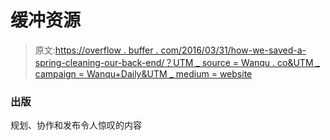 # 缓冲资源

> 原文:[https://overflow . buffer . com/2016/03/31/how-we-saved-a-spring-cleaning-our-back-end/？UTM _ source = Wanqu . co&UTM _ campaign = Wanqu+Daily&UTM _ medium = website](https://overflow.buffer.com/2016/03/31/how-we-saved-132k-a-year-by-spring-cleaning-our-back-end/?utm_source=wanqu.co&utm_campaign=Wanqu+Daily&utm_medium=website)

### 出版

规划、协作和发布令人惊叹的内容